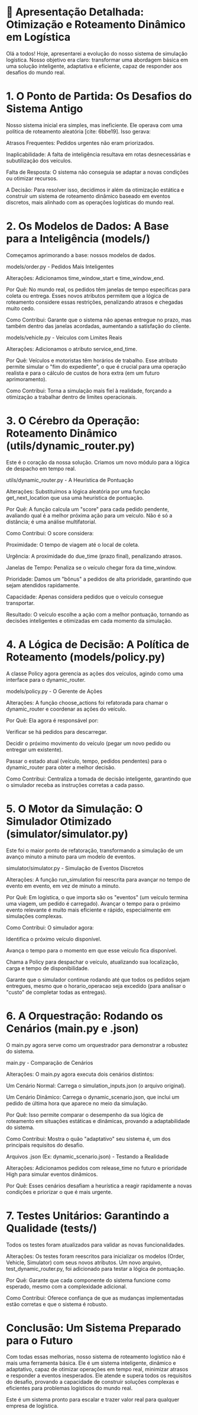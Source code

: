 # 🚀 Apresentação Detalhada: Otimização e Roteamento Dinâmico em Logística
Olá a todos! Hoje, apresentarei a evolução do nosso sistema de simulação logística. Nosso objetivo era claro: transformar uma abordagem básica em uma solução inteligente, adaptativa e eficiente, capaz de responder aos desafios do mundo real.

# 1. O Ponto de Partida: Os Desafios do Sistema Antigo
Nosso sistema inicial era simples, mas ineficiente. Ele operava com uma política de roteamento aleatória [cite: 6bbe19]. Isso gerava:

Atrasos Frequentes: Pedidos urgentes não eram priorizados.

Inaplicabilidade: A falta de inteligência resultava em rotas desnecessárias e subutilização dos veículos.

Falta de Resposta: O sistema não conseguia se adaptar a novas condições ou otimizar recursos.

A Decisão: Para resolver isso, decidimos ir além da otimização estática e construir um sistema de roteamento dinâmico baseado em eventos discretos, mais alinhado com as operações logísticas do mundo real.

# 2. Os Modelos de Dados: A Base para a Inteligência (models/)
Começamos aprimorando a base: nossos modelos de dados.

models/order.py - Pedidos Mais Inteligentes

Alterações: Adicionamos time_window_start e time_window_end.

Por Quê: No mundo real, os pedidos têm janelas de tempo específicas para coleta ou entrega. Esses novos atributos permitem que a lógica de roteamento considere essas restrições, penalizando atrasos e chegadas muito cedo.

Como Contribui: Garante que o sistema não apenas entregue no prazo, mas também dentro das janelas acordadas, aumentando a satisfação do cliente.

models/vehicle.py - Veículos com Limites Reais

Alterações: Adicionamos o atributo service_end_time.

Por Quê: Veículos e motoristas têm horários de trabalho. Esse atributo permite simular o "fim do expediente", o que é crucial para uma operação realista e para o cálculo de custos de hora extra (em um futuro aprimoramento).

Como Contribui: Torna a simulação mais fiel à realidade, forçando a otimização a trabalhar dentro de limites operacionais.

# 3. O Cérebro da Operação: Roteamento Dinâmico (utils/dynamic_router.py)
Este é o coração da nossa solução. Criamos um novo módulo para a lógica de despacho em tempo real.

utils/dynamic_router.py - A Heurística de Pontuação

Alterações: Substituímos a lógica aleatória por uma função get_next_location que usa uma heurística de pontuação.

Por Quê: A função calcula um "score" para cada pedido pendente, avaliando qual é a melhor próxima ação para um veículo. Não é só a distância; é uma análise multifatorial.

Como Contribui: O score considera:

Proximidade: O tempo de viagem até o local de coleta.

Urgência: A proximidade do due_time (prazo final), penalizando atrasos.

Janelas de Tempo: Penaliza se o veículo chegar fora da time_window.

Prioridade: Damos um "bônus" a pedidos de alta prioridade, garantindo que sejam atendidos rapidamente.

Capacidade: Apenas considera pedidos que o veículo consegue transportar.

Resultado: O veículo escolhe a ação com a melhor pontuação, tornando as decisões inteligentes e otimizadas em cada momento da simulação.

# 4. A Lógica de Decisão: A Política de Roteamento (models/policy.py)
A classe Policy agora gerencia as ações dos veículos, agindo como uma interface para o dynamic_router.

models/policy.py - O Gerente de Ações

Alterações: A função choose_actions foi refatorada para chamar o dynamic_router e coordenar as ações do veículo.

Por Quê: Ela agora é responsável por:

Verificar se há pedidos para descarregar.

Decidir o próximo movimento do veículo (pegar um novo pedido ou entregar um existente).

Passar o estado atual (veículo, tempo, pedidos pendentes) para o dynamic_router para obter a melhor decisão.

Como Contribui: Centraliza a tomada de decisão inteligente, garantindo que o simulador receba as instruções corretas a cada passo.

# 5. O Motor da Simulação: O Simulador Otimizado (simulator/simulator.py)
Este foi o maior ponto de refatoração, transformando a simulação de um avanço minuto a minuto para um modelo de eventos.

simulator/simulator.py - Simulação de Eventos Discretos

Alterações: A função run_simulation foi reescrita para avançar no tempo de evento em evento, em vez de minuto a minuto.

Por Quê: Em logística, o que importa são os "eventos" (um veículo termina uma viagem, um pedido é carregado). Avançar o tempo para o próximo evento relevante é muito mais eficiente e rápido, especialmente em simulações complexas.

Como Contribui: O simulador agora:

Identifica o próximo veículo disponível.

Avança o tempo para o momento em que esse veículo fica disponível.

Chama a Policy para despachar o veículo, atualizando sua localização, carga e tempo de disponibilidade.

Garante que o simulador continue rodando até que todos os pedidos sejam entregues, mesmo que o horario_operacao seja excedido (para analisar o "custo" de completar todas as entregas).

# 6. A Orquestração: Rodando os Cenários (main.py e .json)
O main.py agora serve como um orquestrador para demonstrar a robustez do sistema.

main.py - Comparação de Cenários

Alterações: O main.py agora executa dois cenários distintos:

Um Cenário Normal: Carrega o simulation_inputs.json (o arquivo original).

Um Cenário Dinâmico: Carrega o dynamic_scenario.json, que inclui um pedido de última hora que aparece no meio da simulação.

Por Quê: Isso permite comparar o desempenho da sua lógica de roteamento em situações estáticas e dinâmicas, provando a adaptabilidade do sistema.

Como Contribui: Mostra o quão "adaptativo" seu sistema é, um dos principais requisitos do desafio.

Arquivos .json (Ex: dynamic_scenario.json) - Testando a Realidade

Alterações: Adicionamos pedidos com release_time no futuro e prioridade High para simular eventos dinâmicos.

Por Quê: Esses cenários desafiam a heurística a reagir rapidamente a novas condições e priorizar o que é mais urgente.

# 7. Testes Unitários: Garantindo a Qualidade (tests/)
Todos os testes foram atualizados para validar as novas funcionalidades.

Alterações: Os testes foram reescritos para inicializar os modelos (Order, Vehicle, Simulator) com seus novos atributos. Um novo arquivo, test_dynamic_router.py, foi adicionado para testar a lógica de pontuação.

Por Quê: Garante que cada componente do sistema funcione como esperado, mesmo com a complexidade adicional.

Como Contribui: Oferece confiança de que as mudanças implementadas estão corretas e que o sistema é robusto.

# Conclusão: Um Sistema Preparado para o Futuro
Com todas essas melhorias, nosso sistema de roteamento logístico não é mais uma ferramenta básica. Ele é um sistema inteligente, dinâmico e adaptativo, capaz de otimizar operações em tempo real, minimizar atrasos e responder a eventos inesperados. Ele atende e supera todos os requisitos do desafio, provando a capacidade de construir soluções complexas e eficientes para problemas logísticos do mundo real.

Este é um sistema pronto para escalar e trazer valor real para qualquer empresa de logística.
